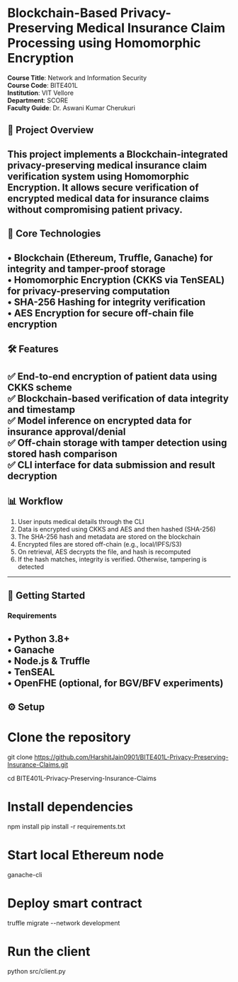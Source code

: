 # Blockchain-Based Privacy-Preserving Medical Insurance Claim Processing using Homomorphic Encryption

**Course Title**: Network and Information Security  
**Course Code**: BITE401L  
**Institution**: VIT Vellore  
**Department**: SCORE  
**Faculty Guide**: Dr. Aswani Kumar Cherukuri

## 🧠 Project Overview  
This project implements a Blockchain-integrated privacy-preserving medical insurance claim verification system using Homomorphic Encryption. It allows secure verification of encrypted medical data for insurance claims without compromising patient privacy.  
---

## 🔐 Core Technologies  
• Blockchain (Ethereum, Truffle, Ganache) for integrity and tamper-proof storage  
• Homomorphic Encryption (CKKS via TenSEAL) for privacy-preserving computation  
• SHA-256 Hashing for integrity verification  
• AES Encryption for secure off-chain file encryption  
---

## 🛠️ Features  
✅ End-to-end encryption of patient data using CKKS scheme  
✅ Blockchain-based verification of data integrity and timestamp  
✅ Model inference on encrypted data for insurance approval/denial  
✅ Off-chain storage with tamper detection using stored hash comparison  
✅ CLI interface for data submission and result decryption  
---

## 📊 Workflow  
1. User inputs medical details through the CLI  
2. Data is encrypted using CKKS and AES and then hashed (SHA-256)  
3. The SHA-256 hash and metadata are stored on the blockchain  
4. Encrypted files are stored off-chain (e.g., local/IPFS/S3)  
5. On retrieval, AES decrypts the file, and hash is recomputed  
6. If the hash matches, integrity is verified. Otherwise, tampering is detected  
---

## 🚀 Getting Started  

### Requirements  
• Python 3.8+  
• Ganache  
• Node.js & Truffle  
• TenSEAL  
• OpenFHE (optional, for BGV/BFV experiments)  
---

## ⚙️ Setup  
# Clone the repository
git clone https://github.com/HarshitJain0901/BITE401L-Privacy-Preserving-Insurance-Claims.git

cd BITE401L-Privacy-Preserving-Insurance-Claims

# Install dependencies
npm install
pip install -r requirements.txt

# Start local Ethereum node
ganache-cli

# Deploy smart contract
truffle migrate --network development

# Run the client
python src/client.py
